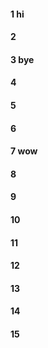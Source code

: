 #### 1 hi
#### 2
#### 3 bye
#### 4
#### 5
#### 6
#### 7 wow
#### 8
#### 9
#### 10
#### 11
#### 12
#### 13
#### 14
#### 15